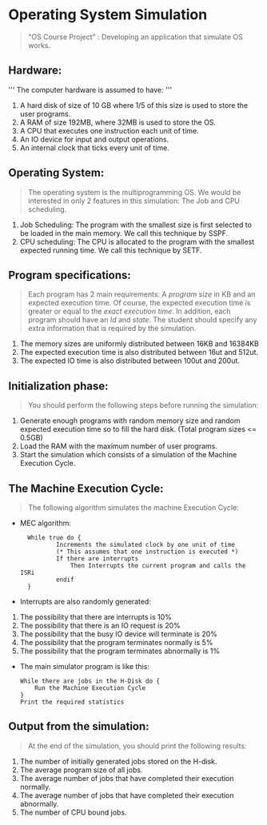 # Operating System Simulation
> "OS Course Project" : Developing an application that simulate OS works.

## Hardware:
'''
The computer hardware is assumed to have:
'''
1. A hard disk of size of 10 GB where 1/5 of this size is used to store the user programs.
2. A RAM of size 192MB, where 32MB is used to store the OS.
3. A CPU that executes one instruction each unit of time.
4. An IO device for input and output operations.
5. An internal clock that ticks every unit of time.

## Operating System:
> The operating system is the multiprogramming OS. We would be interested in only 2 features in this simulation: The Job and CPU scheduling.
1. Job Scheduling: The program with the smallest size is first selected to be loaded in the main memory. We call this technique by SSPF.
2. CPU scheduling: The CPU is allocated to the program with the smallest expected running time. We call this technique by SETF.

## Program specifications:
> Each program has 2 main requirements: A *program size* in KB and an expected execution time. Of course, the expected execution time is greater or equal to the *exact execution time*. In addition, each program should have an *Id* and *state*. The student should specify any extra information that is required by the simulation.
1. The memory sizes are uniformly distributed between 16KB and 16384KB
2. The expected execution time is also distributed between 16ut and 512ut.
3. The expected IO time is also distributed between 100ut and 200ut.

## Initialization phase:
> You should perform the following steps before running the simulation:
1. Generate enough programs with random memory size and random expected execution
time so to fill the hard disk. (Total program sizes <= 0.5GB)
2. Load the RAM with the maximum number of user programs.
3. Start the simulation which consists of a simulation of the Machine Execution Cycle.

## The Machine Execution Cycle:
> The following algorithm simulates the machine Execution Cycle:
* MEC algorithm:

        While true do {
                Increments the simulated clock by one unit of time
                (* This assumes that one instruction is executed *)
                If there are interrupts
                    Then Interrupts the current program and calls the ISRi
                endif
        }
        
* Interrupts are also randomly generated:
1. The possibility that there are interrupts is 10%
2. The possibility that there is an IO request is 20%
3. The possibility that the busy IO device will terminate is 20%
4. The possibility that the program terminates normally is 5%
5. The possibility that the program terminates abnormally is 1%

* The main simulator program is like this:

      While there are jobs in the H-Disk do {
          Run the Machine Execution Cycle
      }
      Print the required statistics

## Output from the simulation:
> At the end of the simulation, you should print the following results:
1. The number of initially generated jobs stored on the H-disk.
2. The average program size of all jobs.
3. The average number of jobs that have completed their execution normally.
4. The average number of jobs that have completed their execution abnormally.
5. The number of CPU bound jobs.
